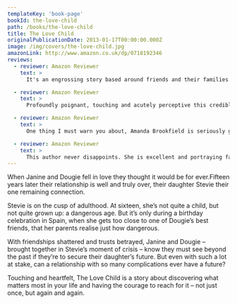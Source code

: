 ```yaml
---
templateKey: 'book-page'
bookId: the-love-child
path: /books/the-love-child
title: The Love Child
originalPublicationDate: 2013-01-17T00:00:00.000Z
image: /img/covers/the-love-child.jpg
amazonLink: http://www.amazon.co.uk/dp/0718192346
reviews:
  - reviewer: Amazon Reviewer
    text: >
      It's an engrossing story based around friends and their families. These are all very 'real' characters that you soon feel for. On many days during my journey with this book I could easily have read for longer and often until 1/1.30am! I found it wonderful and intriguing; finding out who's who, who's with who, deep feeling really came through the writing... I could picture this as a TV mini series!

  - reviewer: Amazon Reviewer
    text: >
      Profoundly poignant, touching and acutely perceptive this credible novel speaks to the heart with such sincerity. Exploring the harsh realities of life and human relationships

  - reviewer: Amazon Reviewer
    text: >
      One thing I must warn you about, Amanda Brookfield is seriously good at writing about food; she stimulates the taste buds so effectively that you may find yourself staring into the fridge, wishing you too were around a man like Dougie.

  - reviewer: Amazon Reviewer
    text: >
      This author never disappoints. She is excellent and portraying family relationships especially step families .This is a most satisfactory gripping read.
---
```


When Janine and Dougie fell in love they thought it would be for ever.Fifteen years later their relationship is well and truly over, their daughter Stevie their one remaining connection.

Stevie is on the cusp of adulthood. At sixteen, she’s not quite a child, but not quite grown up: a dangerous age. But it’s only during a birthday celebration in Spain, when she gets too close to one of Dougie’s best friends, that her parents realise just how dangerous.

With friendships shattered and trusts betrayed, Janine and Dougie – brought together in Stevie’s moment of crisis – know they must see beyond the past if they’re to secure their daughter’s future. But even with such a lot at stake, can a relationship with so many complications ever have a future?

Touching and heartfelt, The Love Child is a story about discovering what matters most in your life and having the courage to reach for it – not just once, but again and again.
